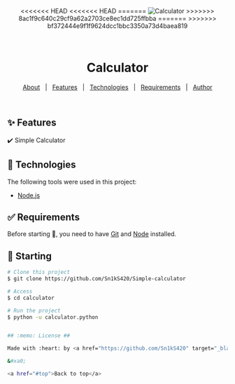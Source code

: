 <div align="center" id="top"> 
<<<<<<< HEAD
<<<<<<< HEAD
=======
  <img src="./.github/app.gif" alt="Calculator" />
>>>>>>> 8ac1f9c640c29cf9a62a2703ce8ec1dd725ffbba
=======
>>>>>>> bf372444e9f1f9624dcc1bbc3350a73d4baea819

  &#xa0;

  <!-- <a href="https://calculator.netlify.app">Demo</a> -->
</div>

<h1 align="center">Calculator</h1>

<!-- Status -->

<!-- <h4 align="center"> 
	🚧  Calculator 🚀 Under construction...  🚧
</h4> 

<hr> -->

<p align="center">
  <a href="#dart-about">About</a> &#xa0; | &#xa0; 
  <a href="#sparkles-features">Features</a> &#xa0; | &#xa0;
  <a href="#rocket-technologies">Technologies</a> &#xa0; | &#xa0;
  <a href="#white_check_mark-requirements">Requirements</a> &#xa0; | &#xa0;
  <a href="https://github.com/Sn1kS420" target="_blank">Author</a>
</p>

<br>

## :sparkles: Features ##

:heavy_check_mark: Simple Calculator

## :rocket: Technologies ##

The following tools were used in this project:

- [Node.js](https://nodejs.org/en/)

## :white_check_mark: Requirements ##

Before starting :checkered_flag:, you need to have [Git](https://git-scm.com) and [Node](https://nodejs.org/en/) installed.

## :checkered_flag: Starting ##

```bash
# Clone this project
$ git clone https://github.com/Sn1kS420/Simple-calculator

# Access
$ cd calculator

# Run the project
$ python -u calculator.python


## :memo: License ##

Made with :heart: by <a href="https://github.com/Sn1kS420" target="_blank">Oliver Brunovsky</a>

&#xa0;

<a href="#top">Back to top</a>
